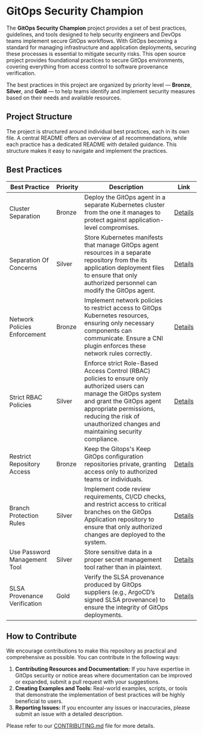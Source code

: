 # GitOps Security Champion

The **GitOps Security Champion** project provides a set of best practices, guidelines, and tools designed to help security engineers and DevOps teams implement secure GitOps workflows. With GitOps becoming a standard for managing infrastructure and application deployments, securing these processes is essential to mitigate security risks. This open source project provides foundational practices to secure GitOps environments, covering everything from access control to software provenance verification.

The best practices in this project are organized by priority level — **Bronze**, **Silver**, and **Gold** — to help teams identify and implement security measures based on their needs and available resources.

## Project Structure
The project is structured around individual best practices, each in its own file. A central README offers an overview of all recommendations, while each practice has a dedicated README with detailed guidance. This structure makes it easy to navigate and implement the practices.

## Best Practices

| Best Practice       | Priority | Description                                                                                      | Link                               |
|---------------------|----------|--------------------------------------------------------------------------------------------------|------------------------------------|
| Cluster Separation  | Bronze   | Deploy the GitOps agent in a separate Kubernetes cluster from the one it manages to protect against application-level compromises. | [Details](resources/cluster-separation/README.md) |
| Separation Of Concerns | Silver   | Store Kubernetes manifests that manage GitOps agent resources in a separate repository from the its application deployment files to ensure that only authorized personnel can modify the GitOps agent. | [Details](resources/separation-of-concerns/README.md) |
| Network Policies Enforcement | Bronze     | Implement network policies to restrict access to GitOps Kubernetes resources, ensuring only necessary components can communicate. Ensure a CNI plugin enforces these network rules correctly. | [Details](resources/network-policies-enforcement/README.md) |
| Strict RBAC Policies        | Silver     | Enforce strict Role-Based Access Control (RBAC) policies to ensure only authorized users can manage the GitOps system and grant the GitOps agent appropriate permissions, reducing the risk of unauthorized changes and maintaining security compliance.  | [Details](resources/strict-rbac-policies/README.md) |
| Restrict Repository Access    | Bronze         | Keep the Gitops's Keep GitOps configuration repositories private, granting access only to authorized teams or individuals. | [Details](resources/restrict-repository-access/README.md) |
| Branch Protection Rules                 | Silver     | Implement code review requirements, CI/CD checks, and restrict access to critical branches on the GitOps Application repository to ensure that only authorized changes are deployed to the system. | [Details](resources/branch-protection-rules/README.md)                    |
| Use Password Management Tool | Silver     | Store sensitive data in a proper secret management tool rather than in plaintext. | [Details](resources/use-password-management-tool/README.md)        |
| SLSA Provenance Verification | Gold     | Verify the SLSA provenance produced by GitOps suppliers (e.g., ArgoCD’s signed SLSA provenance) to ensure the integrity of GitOps deployments. | [Details](resources/slsa-provenance-verification/README.md)        |


## How to Contribute

We encourage contributions to make this repository as practical and comprehensive as possible. You can contribute in the following ways:
1. **Contributing Resources and Documentation:** If you have expertise in GitOps security or notice areas where documentation can be improved or expanded, submit a pull request with your suggestions.
2. **Creating Examples and Tools:** Real-world examples, scripts, or tools that demonstrate the implementation of best practices will be highly beneficial to users.
3. **Reporting Issues:** If you encounter any issues or inaccuracies, please submit an issue with a detailed description.

Please refer to our [CONTRIBUTING.md](https://github.com/CycodeLabs/GitOpsSecurityChampion/blob/main/CONTRIBUTING.md) file for more details.

